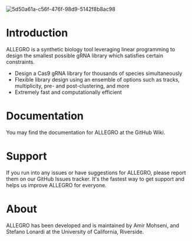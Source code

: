 ![5d50a61a-c56f-476f-98d9-5142f8b8ac98](https://github.com/AmirUCR/allegro/assets/46543443/318e022e-c613-4bf4-8204-4a7fdf4a4a4f)

# Introduction
ALLEGRO is a synthetic biology tool leveraging linear programming to design the smallest possible gRNA library which satisfies certain constraints.

- Design a Cas9 gRNA library for thousands of species simultaneously
- Flexible library design using an ensemble of options such as tracks, multiplicity, pre- and post-clustering, and more
- Extremely fast and computationally efficient

# Documentation
You may find the documentation for ALLEGRO at the GitHub Wiki.

# Support
If you run into any issues or have suggestions for ALLEGRO, please report them on our GitHub Issues tracker. It's the fastest way to get support and helps us improve ALLEGRO for everyone.

# About
ALLEGRO has been developed and is maintained by Amir Mohseni, and Stefano Lonardi at the University of California, Riverside.
